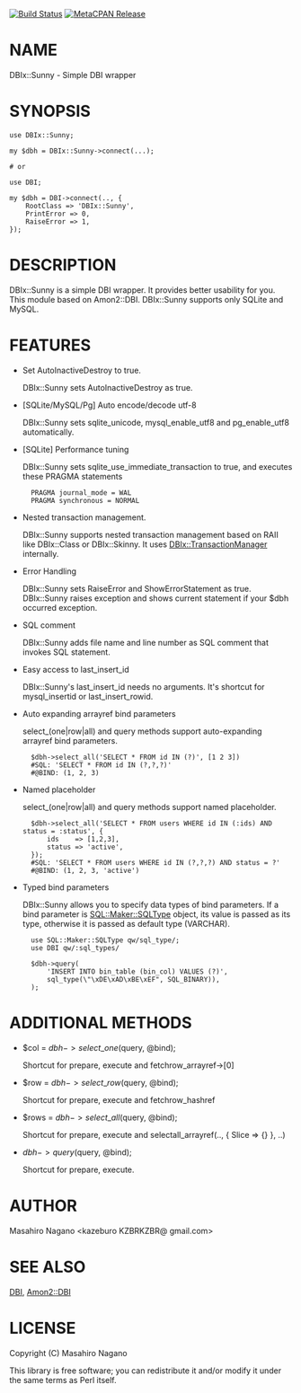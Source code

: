[![Build Status](https://travis-ci.org/kazeburo/DBIx-Sunny.svg?branch=master)](https://travis-ci.org/kazeburo/DBIx-Sunny) [![MetaCPAN Release](https://badge.fury.io/pl/DBIx-Sunny.svg)](https://metacpan.org/release/DBIx-Sunny)
# NAME

DBIx::Sunny - Simple DBI wrapper

# SYNOPSIS

    use DBIx::Sunny;

    my $dbh = DBIx::Sunny->connect(...);

    # or 

    use DBI;

    my $dbh = DBI->connect(.., {
        RootClass => 'DBIx::Sunny',
        PrintError => 0,
        RaiseError => 1,
    });

# DESCRIPTION

DBIx::Sunny is a simple DBI wrapper. It provides better usability for you. This module based on Amon2::DBI.
DBIx::Sunny supports only SQLite and MySQL.

# FEATURES

- Set AutoInactiveDestroy to true.

    DBIx::Sunny sets AutoInactiveDestroy as true.

- \[SQLite/MySQL/Pg\] Auto encode/decode utf-8

    DBIx::Sunny sets sqlite\_unicode, mysql\_enable\_utf8 and pg\_enable\_utf8 automatically.

- \[SQLite\] Performance tuning

    DBIx::Sunny sets sqlite\_use\_immediate\_transaction to true, and executes these PRAGMA statements

        PRAGMA journal_mode = WAL
        PRAGMA synchronous = NORMAL

- Nested transaction management.

    DBIx::Sunny supports nested transaction management based on RAII like DBIx::Class or DBIx::Skinny. It uses [DBIx::TransactionManager](https://metacpan.org/pod/DBIx::TransactionManager) internally.

- Error Handling

    DBIx::Sunny sets RaiseError and ShowErrorStatement as true. DBIx::Sunny raises exception and shows current statement if your $dbh occurred exception.

- SQL comment

    DBIx::Sunny adds file name and line number as SQL comment that invokes SQL statement.

- Easy access to last\_insert\_id

    DBIx::Sunny's last\_insert\_id needs no arguments. It's shortcut for mysql\_insertid or last\_insert\_rowid.

- Auto expanding arrayref bind parameters

    select\_(one|row|all) and  query methods support auto-expanding arrayref bind parameters.

        $dbh->select_all('SELECT * FROM id IN (?)', [1 2 3])
        #SQL: 'SELECT * FROM id IN (?,?,?)'
        #@BIND: (1, 2, 3)

- Named placeholder

    select\_(one|row|all) and query methods support named placeholder.

        $dbh->select_all('SELECT * FROM users WHERE id IN (:ids) AND status = :status', {
            ids    => [1,2,3],
            status => 'active',
        });
        #SQL: 'SELECT * FROM users WHERE id IN (?,?,?) AND status = ?'
        #@BIND: (1, 2, 3, 'active')

- Typed bind parameters

    DBIx::Sunny allows you to specify data types of bind parameters. If a bind parameter is [SQL::Maker::SQLType](https://metacpan.org/pod/SQL::Maker::SQLType) object, its value is passed as its type, otherwise it is passed as default type (VARCHAR).

        use SQL::Maker::SQLType qw/sql_type/;
        use DBI qw/:sql_types/

        $dbh->query(
            'INSERT INTO bin_table (bin_col) VALUES (?)',
            sql_type(\"\xDE\xAD\xBE\xEF", SQL_BINARY)),
        );

# ADDITIONAL METHODS

- $col = $dbh->select\_one($query, @bind);

    Shortcut for prepare, execute and fetchrow\_arrayref->\[0\]

- $row = $dbh->select\_row($query, @bind);

    Shortcut for prepare, execute and fetchrow\_hashref

- $rows = $dbh->select\_all($query, @bind);

    Shortcut for prepare, execute and selectall\_arrayref(.., { Slice => {} }, ..)

- $dbh->query($query, @bind);

    Shortcut for prepare, execute. 

# AUTHOR

Masahiro Nagano &lt;kazeburo KZBRKZBR@ gmail.com>

# SEE ALSO

[DBI](https://metacpan.org/pod/DBI), [Amon2::DBI](https://metacpan.org/pod/Amon2::DBI)

# LICENSE

Copyright (C) Masahiro Nagano

This library is free software; you can redistribute it and/or modify
it under the same terms as Perl itself.
